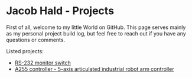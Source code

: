 # Jacob Hald - Projects
First of all, welcome to my little World on GitHub. This page serves mainly as my personal project build log, but feel free to reach out if you have any questions or comments.    
        
  Listed projects:
  
  * [RS-232 monitor switch](https://haldinc.github.io/RS-232-monitor/)
  * [A255 controller - 5-axis articulated industrial robot arm controller](https://haldinc.github.io/CRS-A255-controller/)

  

  
  
